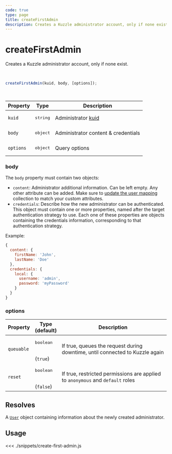 ```yaml
---
code: true
type: page
title: createFirstAdmin
description: Creates a Kuzzle administrator account, only if none exist.
---
```


# createFirstAdmin

Creates a Kuzzle administrator account, only if none exist.

<br />

```js
createFirstAdmin(kuid, body, [options]);
```

<br />

| Property | Type | Description |
| --- | --- | --- |
| `kuid` | <pre>string</pre> | Administrator [kuid](/core/2/guides/essentials/user-authentication#kuzzle-user-identifier-kuid) |
| `body` | <pre>object</pre> | Administrator content &amp; credentials |
| `options` | <pre>object</pre> | Query options |

### body

The `body` property must contain two objects:
- `content`: Administrator additional information. Can be left empty.
Any other attribute can be added. 
Make sure to [update the user mapping](/sdk/js/7/controllers/security/update-user-mapping) collection to match your custom attributes.
- `credentials`: Describe how the new administrator can be authenticated. This object must contain one or more 
properties, named after the target authentication strategy to use. Each one of these properties are objects
containing the credentials information, corresponding to that authentication strategy.

Example: 

```js
{
  content: {
    firstName: 'John',
    lastName: 'Doe'
  },
  credentials: {
    local: {
      username: 'admin',
      password: 'myPassword'
    }
  }
}
```

### options

| Property | Type<br />(default) | Description |
| --- | --- | --- |
| `queuable` | <pre>boolean</pre><br />(`true`) | If true, queues the request during downtime, until connected to Kuzzle again |
| `reset` | <pre>boolean</pre><br />(`false`) | If true, restricted permissions are applied to `anonymous` and `default` roles |

## Resolves

A [`User`](sdk/js/6/core-classes/user/introduction) object containing information about the newly created administrator.

## Usage

<<< ./snippets/create-first-admin.js
